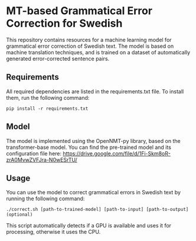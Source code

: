 # MT-based Grammatical Error Correction for Swedish

This repository contains resources for a machine learning model for grammatical error correction of Swedish text. The model is based on machine translation techniques, and is trained on a dataset of automatically generated error-corrected sentence pairs.

## Requirements

All required dependencies are listed in the requirements.txt file. To install them, run the following command:

```
pip install -r requirements.txt
```

## Model
The model is implemented using the OpenNMT-py library, based on the transformer-base model. You can find the pre-trained model and its configuration file here:
https://drive.google.com/file/d/1Fi-Skm8oR-zrA0MvwZVFJra-N0wESrTU/

## Usage

You can use the model to correct grammatical errors in Swedish text by running the following command:

```
./correct.sh [path-to-trained-model] [path-to-input] [path-to-output](optional)
```
This script automatically detects if a GPU is available and uses it for processing, otherwise it uses the CPU.
